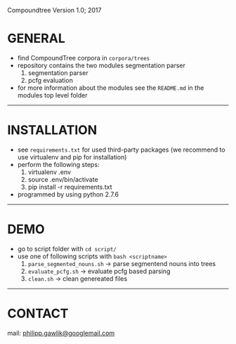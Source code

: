 Compoundtree Version 1.0; 2017

# GENERAL

- find CompoundTree corpora in `corpora/trees`
- repository contains the two modules segmentation parser
  1. segmentation parser
  2. pcfg evaluation
- for more information about the modules see the `README.md` in the modules top level folder

---

# INSTALLATION

- see `requirements.txt` for used third-party packages (we recommend to use virtualenv and pip for installation)
- perform the following steps:
  1. virtualenv .env
  2. source .env/bin/activate
  3. pip install -r requirements.txt
- programmed by using python 2.7.6

---

# DEMO

- go to script folder with `cd script/`
- use one of following scripts with `bash <scriptname>`
  1. `parse_segmented_nouns.sh` -> parse segmentend nouns into trees
  2. `evaluate_pcfg.sh` -> evaluate pcfg based parsing
  3. `clean.sh` -> clean genereated files

---

# CONTACT

mail: philipp.gawlik@googlemail.com
